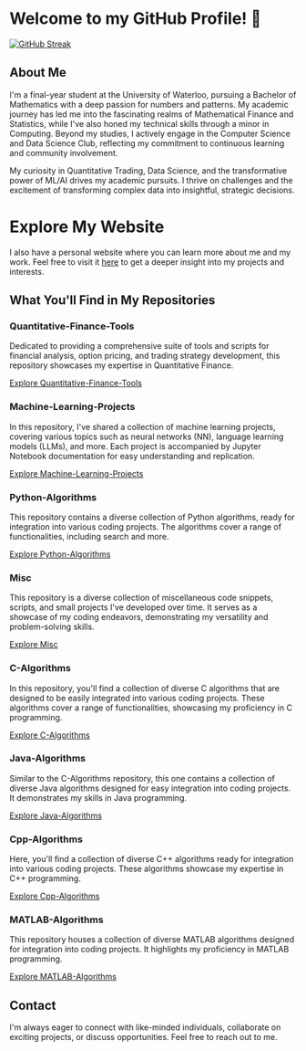 # Welcome to my GitHub Profile! 👋

[![GitHub Streak](http://github-readme-streak-stats.herokuapp.com?user=AK-Khan02&theme=dark&background=000000)](https://git.io/streak-stats)

## About Me

I'm a final-year student at the University of Waterloo, pursuing a Bachelor of Mathematics with a deep passion for numbers and patterns. My academic journey has led me into the fascinating realms of Mathematical Finance and Statistics, while I've also honed my technical skills through a minor in Computing. Beyond my studies, I actively engage in the Computer Science and Data Science Club, reflecting my commitment to continuous learning and community involvement.

My curiosity in Quantitative Trading, Data Science, and the transformative power of ML/AI drives my academic pursuits. I thrive on challenges and the excitement of transforming complex data into insightful, strategic decisions.

# Explore My Website

I also have a personal website where you can learn more about me and my work. Feel free to visit it [here](https://ak-khan02.github.io/) to get a deeper insight into my projects and interests.

## What You'll Find in My Repositories

### Quantitative-Finance-Tools

Dedicated to providing a comprehensive suite of tools and scripts for financial analysis, option pricing, and trading strategy development, this repository showcases my expertise in Quantitative Finance.

[Explore Quantitative-Finance-Tools](https://github.com/AK-Khan02/Quantitative-Finance-Tools)

### Machine-Learning-Projects

In this repository, I've shared a collection of machine learning projects, covering various topics such as neural networks (NN), language learning models (LLMs), and more. Each project is accompanied by Jupyter Notebook documentation for easy understanding and replication.

[Explore Machine-Learning-Projects](https://github.com/AK-Khan02/Machine-Learning-Projects)

### Python-Algorithms

This repository contains a diverse collection of Python algorithms, ready for integration into various coding projects. The algorithms cover a range of functionalities, including search and more.

[Explore Python-Algorithms](https://github.com/AK-Khan02/Python-Algorithms)

### Misc

This repository is a diverse collection of miscellaneous code snippets, scripts, and small projects I've developed over time. It serves as a showcase of my coding endeavors, demonstrating my versatility and problem-solving skills.

[Explore Misc](https://github.com/Ak-Khan02/Misc-Public)

### C-Algorithms

In this repository, you'll find a collection of diverse C algorithms that are designed to be easily integrated into various coding projects. These algorithms cover a range of functionalities, showcasing my proficiency in C programming.

[Explore C-Algorithms](https://github.com/AK-Khan02/C-Algorithms)

### Java-Algorithms

Similar to the C-Algorithms repository, this one contains a collection of diverse Java algorithms designed for easy integration into coding projects. It demonstrates my skills in Java programming.

[Explore Java-Algorithms](https://github.com/AK-Khan02/Java-Algorithms)

### Cpp-Algorithms

Here, you'll find a collection of diverse C++ algorithms ready for integration into various coding projects. These algorithms showcase my expertise in C++ programming.

[Explore Cpp-Algorithms](https://github.com/AK-Khan02/Cpp-Algorithms)

### MATLAB-Algorithms

This repository houses a collection of diverse MATLAB algorithms designed for integration into coding projects. It highlights my proficiency in MATLAB programming.

[Explore MATLAB-Algorithms](https://github.com/AK-Khan02/MATLAB-Algorithms)



## Contact

I'm always eager to connect with like-minded individuals, collaborate on exciting projects, or discuss opportunities. Feel free to reach out to me.

